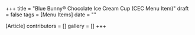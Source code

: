 +++
title = "Blue Bunny® Chocolate Ice Cream Cup (CEC Menu Item)"
draft = false
tags = [Menu Items]
date = ""

[Article]
contributors = []
gallery = []
+++
